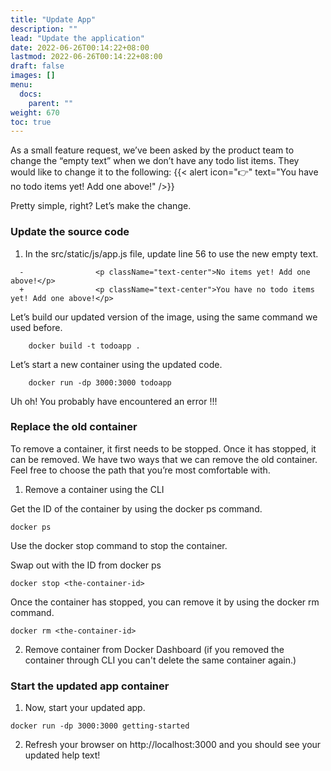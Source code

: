 ```yaml
---
title: "Update App"
description: ""
lead: "Update the application"
date: 2022-06-26T00:14:22+08:00
lastmod: 2022-06-26T00:14:22+08:00
draft: false
images: []
menu:
  docs:
    parent: ""
weight: 670
toc: true
---
```


As a small feature request, we’ve been asked by the product team to change the “empty text” when we don’t have any todo list items. They would like to change it to the following:
{{< alert icon="👉" text="You have no todo items yet! Add one above!" />}}

Pretty simple, right? Let’s make the change.

### Update the source code

  1. In the src/static/js/app.js file, update line 56 to use the new empty text.
  ```
    -                <p className="text-center">No items yet! Add one above!</p>
    +                <p className="text-center">You have no todo items yet! Add one above!</p>
  ```

  Let’s build our updated version of the image, using the same command we used before.

  ```
      docker build -t todoapp .
  ```

  Let’s start a new container using the updated code.

  ```
      docker run -dp 3000:3000 todoapp
  ```

  Uh oh! You probably have encountered an error !!!


### Replace the old container

To remove a container, it first needs to be stopped. Once it has stopped, it can be removed. We have two ways that we can remove the old container. Feel free to choose the path that you’re most comfortable with.

1. Remove a container using the CLI

  Get the ID of the container by using the docker ps command.
  
  ```
  docker ps
  ```

  Use the docker stop command to stop the container.

  Swap out <the-container-id> with the ID from docker ps

  ```
  docker stop <the-container-id>
  ```

  Once the container has stopped, you can remove it by using the docker rm command.

  ```
  docker rm <the-container-id>
  ```

2. Remove container from Docker Dashboard (if you removed the container through CLI you can't delete the same container again.)


### Start the updated app container

  1. Now, start your updated app.

  ```
  docker run -dp 3000:3000 getting-started
  ```

  2. Refresh your browser on http://localhost:3000 and you should see your updated help text!